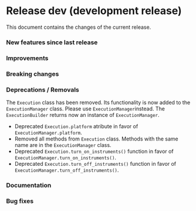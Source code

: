 # Release dev (development release)

This document contains the changes of the current release.

### New features since last release

### Improvements

### Breaking changes

### Deprecations / Removals

The `Execution` class has been removed. Its functionality is now added to the `ExecutionManager` class. Please use `ExecutionManager`instead. The `ExecutionBuilder` returns now an instance of `ExecutionManager`.

- Deprecated `Execution.platform` atribute in favor of `ExecutionManager.platform`.
- Removed all methods from `Execution` class. Methods with the same name are in the `ExecutionManager` class.
- Deprecated `Execution.turn_on_instruments()` function in favor of `ExecutionManager.turn_on_instruments()`.
- Deprecated `Execution.turn_off_instruments()` function in favor of `ExecutionManager.turn_off_instruments()`.

### Documentation

### Bug fixes
